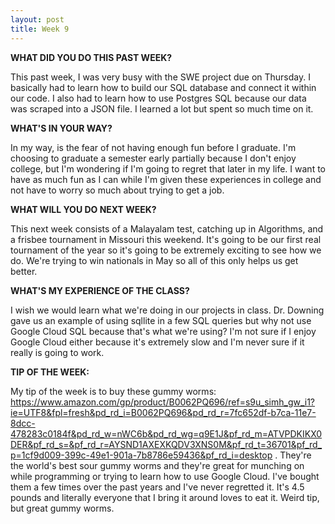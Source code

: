 ```yaml
---
layout: post
title: Week 9
---
```


**WHAT DID YOU DO THIS PAST WEEK?**

This past week, I was very busy with the SWE project due on Thursday. I basically had to learn how to build our SQL database and connect it within our code. I also had to learn how to use Postgres SQL because our data was scraped into a JSON file. I learned a lot but spent so much time on it.

**WHAT'S IN YOUR WAY?**

In my way, is the fear of not having enough fun before I graduate. I'm choosing to graduate a semester early partially because I don't enjoy college, but I'm wondering if I'm going to regret that later in my life. I want to have as much fun as I can while I'm given these experiences in college and not have to worry so much about trying to get a job.

**WHAT WILL YOU DO NEXT WEEK?**

This next week consists of a Malayalam test, catching up in Algorithms, and a frisbee tournament in Missouri this weekend. It's going to be our first real tournament of the year so it's going to be extremely exciting to see how we do. We're trying to win nationals in May so all of this only helps us get better.

**WHAT'S MY EXPERIENCE OF THE CLASS?**

I wish we would learn what we're doing in our projects in class. Dr. Downing gave us an example of using sqllite in a few SQL queries but why not use Google Cloud SQL because that's what we're using? I'm not sure if I enjoy Google Cloud either because it's extremely slow and I'm never sure if it really is going to work.

**TIP OF THE WEEK:**

My tip of the week is to buy these gummy worms: https://www.amazon.com/gp/product/B0062PQ696/ref=s9u_simh_gw_i1?ie=UTF8&fpl=fresh&pd_rd_i=B0062PQ696&pd_rd_r=7fc652df-b7ca-11e7-8dcc-478283c0184f&pd_rd_w=nWC6b&pd_rd_wg=q9E1J&pf_rd_m=ATVPDKIKX0DER&pf_rd_s=&pf_rd_r=AYSND1AXEXKQDV3XNS0M&pf_rd_t=36701&pf_rd_p=1cf9d009-399c-49e1-901a-7b8786e59436&pf_rd_i=desktop . They're the world's best sour gummy worms and they're great for munching on while programming or trying to learn how to use Google Cloud. I've bought them a few times over the past years and I've never regretted it. It's 4.5 pounds and literally everyone that I bring it around loves to eat it. Weird tip, but great gummy worms.

